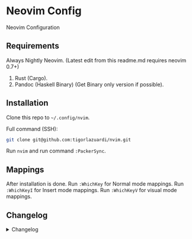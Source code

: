 # Neovim Config

Neovim Configuration

## Requirements

Always Nightly Neovim. (Latest edit from this readme.md requires neovim 0.7+)

1. Rust (Cargo).
2. Pandoc (Haskell Binary) (Get Binary only version if possible).

## Installation

Clone this repo to `~/.config/nvim`.

Full command (SSH):

```sh
git clone git@github.com:tigorlazuardi/nvim.git
```

Run `nvim` and run command `:PackerSync`.

## Mappings

After installation is done. Run `:WhichKey` for Normal mode mappings. Run `:WhichKeyI` for Insert mode mappings. Run `:WhichKeyV` for visual mode mappings.

## Changelog

<details>
<summary>Changelog</summary>

<a name="unreleased"></a>
### [Unreleased]

> Bug Fixes
- **luasnip:** update configuration

> Documentation
- update readme.md for dependencies

> Features
- **fold:** start with fold now
- **luasnip:** enabled autosnippets
- **markdown-composer:** autostart disbled
- **markdown-composer:** added markdown composer

> Revert
- move back to nvim-autopairs
- global status


<a name="v3.1.5"></a>
### [v3.1.5] - 2022-03-18

> Bug Fixes
- **focus:** disabled temporarily until work nice with nvim-tree
- **golang:** test regex now include end $ sign
- **nvim-ts-rainbow:** froze to commit until problem is fixed

> Code Refactoring
- **debugger-go:** dryer code
- **init:** refactor settings/init.lua

> Documentation
- hide changelog into spoiler

> Features
- **dap-go:** added feature to restore original dap config
- **filetype:** added certain filetype auto detect
- **focus:** reenabled focus config
- **go:** test function now never cache
- **golang:** change mappings for nvim goc
- **golang:** added debug current function
- **golang:** set golines limit to 200
- **golang:** disabled golines and golangci-lint on nullls
- **lualine:** added global status setting
- **markdown-pp:** added markdown pp
- **marks:** update various marks file
- **nvim:** max_line_lne set to 150
- **nvim-tree:** update config
- **nvim-tree:** ignore notify window
- **sudo:** added suda plugin
- **windows:** enabled more compatibility

> Revert
- updating neovim fixed the issue


<a name="v3.1.4"></a>
### [v3.1.4] - 2022-02-24

> Bug Fixes
- **golang:** textobjects now false to ignore shitty error on start
- **golang:** ray-x/go.nvim now always runs and never depends on if gopls is installed first

> Documentation
- added reason to ignore textobject option from go.nvim

> Revert
- removed treesitter playground since it's mostly unused


<a name="v3.1.3"></a>
### [v3.1.3] - 2022-02-24

> Features
- **fidget:** moved to fidget nvim from lsp-status
- **golang:** added go test workspace
- **golang:** added go test package
- **golang:** call feedkeys moved to on_exit
- **golang:** uses custom terminal to run go test function
- **nvim-cmp:** added ripgrep source
- **nvim-tree:** removed frozen commit
- **yabs:** added yabs nvim

> Revert
- removed yabs
- move to smart-pairs again
- move back to nvim autopairs

> Various Actions
- removed coq and chadtree from nvim
- removed commented surruond_config in init
- removed surround config because dev is MIA
- removed old windline config


<a name="v3.1.2"></a>
### [v3.1.2] - 2022-02-16

> Bug Fixes
- **lsp-status:** now lsp status line does not check buf get clients
- **nvim-tree:** temporarily froze nvim tree version to latest stable commit
- **prettierd:** fix prettierd config for null_ls
- **tmux:** removed resize default keybinding because conflict with line swap

> Code Refactoring
- **golang:** removed unneeded configs
- **lsp:** better readability syntax
- **neovide:** refactor config
- **neovide:** refactor neovide configurations

> Features
- **cmp-lspkind:** update configuration
- **golang:** update enhancement configuration
- **golang:** added mappings for golang specifics
- **hlargs:** added
- **lsp:** fix cursor jumpt to diagnostic window on goto_next
- **lsp:** update lsp in insert mode disabled to increase peformance on slow lsps
- **lualine:** better color for modified
- **mini:** disabled on some filetypes
- **mini-indentscope:** added mini indentscope
- **notify:** added notify on installing sumneko lua server
- **notify:** added nvim-notify
- **null_ls:** revert to prettierd and eslint_d now only runs if eslintrc.json exist in root
- **pairs:** moved to smart pairs
- **sandwhich:** fix missing mappings
- **sandwhich:** moved from surround.nvim to vim-sandwhich because dev account is deleted
- **session_manager:** session manager now autoload currentdir
- **statusline:** revert to lualine from windline
- **tmux:** disabled copy_sync to sync clipboard with system clipboard instead of tmux
- **tmux:** added tmux config
- **treesitter:** added endwise

> Revert
- disabled pretty_fold in favor of tmux integration
- **nvim-tree:** disabled open on new
- **treesitter:** disabled indent and hlargs

> Various Actions
- format


<a name="v3.1.1"></a>
### [v3.1.1] - 2022-02-04

> Bug Fixes
- **lua-lsp:** lsp is fixed by settings server version to v2.5.6
- **sumneko_lua-installer:** version is now frozen to v2.5.6
- **treesitter:** removed themes that broke treesitter
- **treesitter:** temporary fix until treesitter stabilizes
- **treesitter-indent:** disabled on yaml files

> Code Refactoring
- **golang:** golang now uses ray-x/go command to format or import and removed formatters from null-ls
- **golang:** separated golang from top level config
- **json_yaml:** added to separate configuration
- **lsp:** refactor code for more readability
- **lsp:** uses accosiative table instead of numeric table to check available lsps
- **lua-lsp:** added to separate configuration
- **neovide:** refactor neovide font settings
- **packer:** packer now automatically sync if packer_compiled.lua file is missing

> Configuration
- **changelog:** added title mappings

> Documentation
- **neovide:** added params

> Features
- **eslint:** now moved to null_ls
- **flutter:** flutter lsp now only runs if dart is installed
- **fzf:** removed disabled requirement on windows
- **languages:** registered lua
- **lsp-installer:** now gopls waits for rayx go
- **lua-lsp:** path handling is now handled by plenary
- **neogen:** added neogen
- **nvim-tree:** added indent markers
- **packer:** removed from opt
- **prettier_d_slim:** try to use prettier_d_slim, falls back to prettierd
- **rust:** separated rust config to another file
- **rust:** added dap config
- **rust:** dap config on wsl
- **rust:** having rust opened now auto install rust-analyzer
- **rust-analyzer:** ignored on generic lsp installer config
- **theme:** added github theme
- **treesitter:** added rainbow brackets
- **treesitter:** change mappings for more intuitivemove
- **typescript:** config update

> Revert
- removed headwind in favor of rustywind via null_ls
- **treesitter:** disabled indent by treesitter

> Various Actions
- grammar fixes
- removed unused plugins from codebase
- merge
- removed useless block


<a name="v3.1.0"></a>
### [v3.1.0] - 2022-01-18

> Bug Fixes
- **eslint:** fix installer config not called
- **tabout:** fix whichkey missing '>'
- **vim-sneak:** S mapping is now uncommented
- **vim_sneak:** fixed load order to be after vim-cutlass

> Configuration
- **bootstrap:** changed max jobs to 16

> Features
- **alpha:** fortune only called if it exist
- **catppuccin:** load from setup now
- **coq:** <c-h> now does not escape to normal mode first
- **cutlass-substitute:** using modern alternative
- **dap:** added native widgets for debug hover
- **lsp:** added yamlls custom schemas
- **lsp:** disabled open float in favor of lsp_lines
- **lsp-insstall:** eslint
- **lsp_lines:** changed packer declaration using as
- **lsp_lines:** added lsp_lines
- **markdown-preview:** added markdown preview
- **neovim-dap:** added command to easily debug neovim itself
- **nvim-lspinstall:** migrated to nvim lsp install
- **pounce:** s key now uses pouce. the rest still uses vim sneak
- **pretty-fold:** added pretty fold
- **pretty-fold:** set fold next max to 1
- **scrollbar:** added scrollbar
- **session:** conform to breaking changes
- **settings:** added scroll off value of 8
- **settings:** H now moved to close fold, L to open fold
- **sumneko:** prevent using lua-dev temporarily until it get fixed
- **telescope:** added telescope env
- **treesitter:** foldexprt now to treesitter
- **types:** added types for lua
- **which-key:** shortcut to show mappings has changed from '?' to 'g?'
- **which-key:** added dofile on <leader>pR
- **which-key:** return back to folke's version
- **windline:** added lsp signature

> Revert
- diagnostic format returns to default
- **lsp_lines:** removed lsp_lsplines

> Various Actions
- grammar fixes
- cleanup ^M
- removed unused codes
- removed commented code
- removed useless code block


<a name="v3.0.3"></a>
### [v3.0.3] - 2022-01-08

> Features
- **alpha:** fortune now only get if exist
- **alpha:** added Change Directory entry
- **alpha:** moved from dashboard to alpha
- **nvim-tree:** auto open on startup


<a name="v3.0.2"></a>
### [v3.0.2] - 2022-01-07

> Bug Fixes
- **which-key:** removed conflicting mappings with which-key
- **which-key:** temporarily changed to zeertzjq fork To support latest neovim branch

> Features
- moved to coq and chadtree
- update config for nvim-tree
- added session manager
- lsp diagnostic now is float based on scope cursor
- update
- set default color to catpuccin
- nvim_gomove instead of vim_move
- removed plenary from lazygit plugin
- changed lazygit to direct integration
- **airline:** removed file icon in explorer tree in bottom right
- **airline:** added support to show the tree plugin name
- **nvim-tree:** nvim tree width size now 40
- **nvim-tree:** added `.git` to ignore list

> Revert
- removed nvim-treesitter-context in favor of session manager
- removed theme change on DirChanged
- return to nvim tree because chadtree theme is ugly


<a name="v3.0.1"></a>
### [v3.0.1] - 2022-01-01

> Bug Fixes
- **flutter:** run via dap disabled
- **flutter:** fix list commands
- **theme:** theme now fixed

> Code Refactoring
- **golang-lsp:** staticcheck now depends on golangci lint

> Features
- **debugger:** now uses personal one with wrap set to default on
- **flutter:** added more keybindings
- **flutter:** added flutter


<a name="v3.0.0"></a>
### [v3.0.0] - 2021-12-29

> Bug Fixes
- **dlv:** command returned from dlv-dap to dlv

> Features
- **all:** moved to a new beginning
- **debugger:** change mapping and local
- **theme:** random theme now won't repeat last
- **theme:** add more themes
- **theme:** added tokyonight

> Various Actions
- **golang-ls:** removed unused codes


<a name="v2.6.0"></a>
### [v2.6.0] - 2021-12-28

> Bug Fixes
- **commitlint:** skip on pull
- **neovide:** opacity
- **project:** fix project loader
- **theme:** fix theme
- **theme:** disabled catpuccin and sonokai on windows

> Configuration
- **focus:** excluded filetypes now includes dapui
- **neovide:** update neovide setting

> Features
- **dap:** dap dlv now listens on both stdout and stderr
- **dap:** load vs code config now appends dlvToolPath
- **debugger:** added dapui open on success booting dap
- **lsp-server:** schemas now using schemastore
- **telescope:** include oldfiles in code

> Revert
- **lsp:** return back to dressing and disabled lsp saga
- **lspsaga:** removed lsp saga


<a name="v2.5.0"></a>
### [v2.5.0] - 2021-12-25

> Bug Fixes
- **lsp:** Stopping hotkey now stops ALL lsp server instead of only one
- **null_ls:** removed generic on attach from null_ls

> Features
- **lspsaga:** added lspsaga


<a name="v2.4.1"></a>
### [v2.4.1] - 2021-12-22

> Bug Fixes
- **on_attach:** open float diagnostic is now line wise
- **treesitter:** textobjects and various treesitter plugins now loaded manually using packer loader

> Code Refactoring
- **nvim-cmp:** <cr> now does not select selection
- **nvim-goc:** change mapping group to <leader>g

> Features
- **golang:** reenabled goimports
- **golang:** commented null_ls goimports gofumpt golines
- **golang:** null_ls added golines
- **vim_move:** added vim move

> Revert
- return back to nvim_cmp because coq crashes too often


<a name="v2.4.0"></a>
### [v2.4.0] - 2021-12-19

> Code Refactoring
- **golang:** format and generate implementations moved to <leader>g group
- **lazygit:** moved mapkey from <leader>g to <leader>z

> Features
- **golang:** moved from context organize imports to goimports in null ls
- **null_ls:** added sqlformat and codespell diagnostics


<a name="v2.3.1"></a>
### [v2.3.1] - 2021-12-19

> Bug Fixes
- **goimpl:** added buffer target of current
- **goimpl:** mapping is now localized to buffer filetype go
- **lsp:** formatting now done on BufWritePre not on BufWritePost and scoped to current buffer
- **on_attach:** fix diagnostic and telescope diagnostic

> Code Refactoring
- **goimpl:** moved autocmd to on-attach
- **on_attach:** moved gn diagnostic mapping to a new sub whichkey group
- **telescope-cd:** moved telescope cd to a file for more readable

> Features
- **theme:** added sonokai to the list

> Various Actions
- formatting
- comment codes for documentation

> Reverts
- refactor(on_attach): moved gn diagnostic mapping to a new sub whichkey group


<a name="v2.3.0"></a>
### [v2.3.0] - 2021-12-18

> Features
- **theme:** removed themes containing light colors so random colors wont load the white ones


<a name="v2.2.0"></a>
### [v2.2.0] - 2021-12-18

> Bug Fixes
- **code-action:** removed code-action-menu because it does not get updated to neovim nightly
- **settings:** fix wsl check not checking the integer value
- **settings:** fix logic for wsl font in neovide
- **telescope:** fix cd picker
- **trouble.nvim:** fix trouble.nvim toggle update

> Code Refactoring
- **settings:** more readable neovide config

> Configuration
- **bootstrap:** packer reset called before packer init to support reloading config
- **golang:** enabled dap config on golang files
- **neovide:** neovide config blur is removed since they fixed the blur problem on telescope
- **nvim_tree:** filtered node_modules and target for ts and rust respectively
- **prepare.sh:** added prepare.sh
- **project.nvim:** reenabled project nvim
- **settings:** font settings now check for wsl

> Features
- **bufdelete:** support for bufdelete
- **comment.nvim:** removed kommentary in favor of comment.nvim
- **coq_nvim:** added coq_nvim
- **dressing.nvim:** added dressing.nvim plugin
- **golang:** added go coverage and go impl telescope
- **lsp-display:** lsp display now shows borders
- **null-ls:** added integration to curl and proselint
- **telescope:** added custom picker to cwd to given folder
- **theme:** added random color loader
- **treesitter-context:** added support for tree sitter context

> Various Actions
- removed kommentary
- format


<a name="v2.0.3"></a>
### [v2.0.3] - 2021-12-13

> Configuration
- **autogroups:** removed augroup from buffer scoped autocmds
- **neovide:** set neovide transparency to 1
- **null_ls:** update configuration for null_ls
- **whichkey:** pressing q and do nothing now shows the subkeylist for it

> Documentation
- update readme.md

> Features
- **clang-format:** removed extra args in favor of .clang-format instead
- **settings:** now show enter chars


<a name="v2.1.0"></a>
### [v2.1.0] - 2021-12-08

> Features
- **clang-format:** added clang-format to null_ls
- **titlestring:** changed from only getcwd to prefixed with `nvim -`

> Various Actions
- format


<a name="v2.0.2"></a>
### [v2.0.2] - 2021-12-08

> Config
- **textobjects:** textobject is now loaded by vim-texobj-user
- **trouble:** trouble now calls the function directly instead of via command

> Configuration
- **nvim-tree:** nvim tree highlight set to 3

> Features
- **commitlint:** commitlint changed from nodejs to pure bash
- **settings:** enabled set title so neovide can show different filesnames
- **titlestring:** title string changed to cwd upon VimEnter and DirChanged


<a name="v2.0.1"></a>
### [v2.0.1] - 2021-12-05

> Bug Fixes
- **bug-empty-file:** fixed bug empty file on open
- **vscode-compability:** packerload moved to packer.loader


<a name="v2.0.0"></a>
### [v2.0.0] - 2021-12-05

> Bug Fixes
- **neoclip:** changed neoclip open to ge from <c-r>
- **rust_lsp:** proper path handling on require
- **tailwind-lsp:** autostart set back to true but depends on filetypes

> Features
- **lsp-lua:** added lsp lua config for windows
- **neovim:** all plugins are lazyloaded
- **taplo-lsp:** added lsp support for taplo


<a name="v1.3.1"></a>
### [v1.3.1] - 2021-11-30

> Bug Fixes
- **selene:** packer plugins global variable is now proper

> Config
- **tailwind-lsp:** disabled autostart
- **vim-sneak:** mappings now extended to visual and selection mode
- **which-key:** disabled registers plugin for compability with tversteeg/registers

> Remove
- **textsubjects:** changed in favor of builtin selection


<a name="v1.3.0"></a>
### [v1.3.0] - 2021-11-29

> Bug Fixes
- **vim-sneak:** load after vim-cutlass so vim-sneak overrides cutlass

> Doc
- **vim-sneak:** added which key alias to jump forward repeat sneak

> Features
- **symbols-outline:** added symbols outline support


<a name="v1.2.0"></a>
### [v1.2.0] - 2021-11-29

> Bug Fixes
- **jsonls:** fix command not found
- **nvim_tree:** disabled diagnostics on nvim-tree because it broke

> Config
- **lspconfig:** added support for json and yaml language server
- **neovide:** added font size change implementation for UNIX system
- **neovide:** added firacode nerd font support on start
- **nvim-cmp:** now uses dark vscode theme
- **nvim-cmp:** added colorscheme to various item highlight in autocomplete
- **nvim_tree:** update nvim tree configuration
- **surround:** changed prefix to q instead of ss

> Features
- **eslint_server:** added support for eslint_d lang server
- **fine-cmdline:** added new plugin fine-cmdline
- **lightspeed:** added lightspeed plugin
- **neovide:** added keymaps to increase or decrease font size in neovide
- **vim_sneak:** removed lightspeed, replaced with vim sneak

> Remove
- **package-info:** removed package info causing crashes

> Revert
- **fine_cmdline:** cmdline broke too much and broke compability with vscode


<a name="v1.1.0"></a>
### [v1.1.0] - 2021-11-21

> Bug Fixes
- **lefthook:** removed double changelog running

> Config
- **null_ls:** enabled autostart

> Configuration
- **lefthook:** reword pipe names

> Doc
- change changelog template

> Mappings
- **diagnostic:** gn now shows line diagnostic, gN show workspace. gnn show next. gnp show previous

> Various Actions
- format lua files

> WIP
- **buffer-mapping:** bootstrapped buffer mapping

> Wip
- **calltree:** bootstrapped calltree

> Reverts
- conf(lefthook): reword pipe names


<a name="v1.0.9"></a>
### [v1.0.9] - 2021-11-16

> Bug Fixes
- **selene:** fix vim global not set

> Config
- **settings:** added linebreak by words not character settings


<a name="v1.0.8"></a>
### [v1.0.8] - 2021-11-16

> Config
- **headwind:** surpressed headwind error message on sorting
- **neovide:** disable blur for multigrid mode

> Features
- **codeactionmenu:** added new plugin code action menu


<a name="v1.0.7"></a>
### [v1.0.7] - 2021-11-15

> Bug Fixes
- **treesitter:** fix plugins failed to load

> Config
- **godot:** added global option to disable godot lsp if godot is installed but don't plan to use neovim for coding
- **null-ls:** mappings now always possible whenever null_ls is loaded
- **package-info:** package info now is limited to filetype json


<a name="v1.0.6"></a>
### [v1.0.6] - 2021-11-15

> Bug Fixes
- **lsp_status:** fix lsp status on airline not showing messages
- **package_info:** fix package_info yelling error on recompiling

> Features
- **tailwind-headwind:** added tailwind and headwind support

> Mappings
- **gitsigns:** added mappings to controls hunks
- **lsp:** added mappings for lsp formatting
- **packer:** added packer command mappings


<a name="v1.0.5"></a>
### [v1.0.5] - 2021-11-15

> Bug Fixes
- **telescope:** now fzf and frecency is loaded properly after telescope


<a name="v1.0.4"></a>
### [v1.0.4] - 2021-11-15

> Features
- **lsp:** added godot lsp setting
- **lspconfig:** added support for godot and tailwindcss

> Settings
- added backup settings
- added nvr integration
- added noswapfile noundofile

> Various Actions
- format

> Reverts
- feat(lsp): added godot lsp setting


<a name="v1.0.3"></a>
### [v1.0.3] - 2021-11-10

> Bug Fixes
- **windows:** more compability codes

> Code Refactoring
- **globals:** changed from using _G to vim.g

> Config
- **focus.nvim:** sign column now won't disappear on not focused windows

> Features
- **clipboard:** reenable cutlass, registers and subversibe, but removed yoink
- **focus.nvim:** added focus nvim
- **windline:** added lsp status integration to airline
- **windline:** moved from sample to local airline config

> Settings
- no backup files in writing files


<a name="v1.0.2"></a>
### [v1.0.2] - 2021-11-05

> Bug Fixes
- **lsp:** fix lsp status not initialized, and typescript lsp config not called
- **packer-init-nvim:** clone timeout raised from 600 to 3000
- **windows:** disabled some plugins and settings that are incompatible in windows

> Config
- **yoink:** added configuration

> Features
- **neoclip:** moved clipboard management to neoclip
- **neoclip:** moved clipboard management to neoclip
- **treesitter:** treesitter now not running on vscode
- **vscode:** mappings for vscode

> Linter
- **golangci:** disabled auto fix for compability reason


<a name="v1.0.1"></a>
### [v1.0.1] - 2021-11-03

> Bug Fixes
- **paths:** fix potential duplicate require

> Doc
- added changelog.md file


<a name="v1.0.0"></a>
### v1.0.0 - 2021-11-03

> Code Refactoring
- **indentation:** moved indentation to it's own folder

> Doc
- added changelog template

> Init
- initial commit


[Unreleased]: https://github.com/tigorlazuardi/nvim/compare/v3.1.5...HEAD
[v3.1.5]: https://github.com/tigorlazuardi/nvim/compare/v3.1.4...v3.1.5
[v3.1.4]: https://github.com/tigorlazuardi/nvim/compare/v3.1.3...v3.1.4
[v3.1.3]: https://github.com/tigorlazuardi/nvim/compare/v3.1.2...v3.1.3
[v3.1.2]: https://github.com/tigorlazuardi/nvim/compare/v3.1.1...v3.1.2
[v3.1.1]: https://github.com/tigorlazuardi/nvim/compare/v3.1.0...v3.1.1
[v3.1.0]: https://github.com/tigorlazuardi/nvim/compare/v3.0.3...v3.1.0
[v3.0.3]: https://github.com/tigorlazuardi/nvim/compare/v3.0.2...v3.0.3
[v3.0.2]: https://github.com/tigorlazuardi/nvim/compare/v3.0.1...v3.0.2
[v3.0.1]: https://github.com/tigorlazuardi/nvim/compare/v3.0.0...v3.0.1
[v3.0.0]: https://github.com/tigorlazuardi/nvim/compare/v2.6.0...v3.0.0
[v2.6.0]: https://github.com/tigorlazuardi/nvim/compare/v2.5.0...v2.6.0
[v2.5.0]: https://github.com/tigorlazuardi/nvim/compare/v2.4.1...v2.5.0
[v2.4.1]: https://github.com/tigorlazuardi/nvim/compare/v2.4.0...v2.4.1
[v2.4.0]: https://github.com/tigorlazuardi/nvim/compare/v2.3.1...v2.4.0
[v2.3.1]: https://github.com/tigorlazuardi/nvim/compare/v2.3.0...v2.3.1
[v2.3.0]: https://github.com/tigorlazuardi/nvim/compare/v2.2.0...v2.3.0
[v2.2.0]: https://github.com/tigorlazuardi/nvim/compare/v2.0.3...v2.2.0
[v2.0.3]: https://github.com/tigorlazuardi/nvim/compare/v2.1.0...v2.0.3
[v2.1.0]: https://github.com/tigorlazuardi/nvim/compare/v2.0.2...v2.1.0
[v2.0.2]: https://github.com/tigorlazuardi/nvim/compare/v2.0.1...v2.0.2
[v2.0.1]: https://github.com/tigorlazuardi/nvim/compare/v2.0.0...v2.0.1
[v2.0.0]: https://github.com/tigorlazuardi/nvim/compare/v1.3.1...v2.0.0
[v1.3.1]: https://github.com/tigorlazuardi/nvim/compare/v1.3.0...v1.3.1
[v1.3.0]: https://github.com/tigorlazuardi/nvim/compare/v1.2.0...v1.3.0
[v1.2.0]: https://github.com/tigorlazuardi/nvim/compare/v1.1.0...v1.2.0
[v1.1.0]: https://github.com/tigorlazuardi/nvim/compare/v1.0.9...v1.1.0
[v1.0.9]: https://github.com/tigorlazuardi/nvim/compare/v1.0.8...v1.0.9
[v1.0.8]: https://github.com/tigorlazuardi/nvim/compare/v1.0.7...v1.0.8
[v1.0.7]: https://github.com/tigorlazuardi/nvim/compare/v1.0.6...v1.0.7
[v1.0.6]: https://github.com/tigorlazuardi/nvim/compare/v1.0.5...v1.0.6
[v1.0.5]: https://github.com/tigorlazuardi/nvim/compare/v1.0.4...v1.0.5
[v1.0.4]: https://github.com/tigorlazuardi/nvim/compare/v1.0.3...v1.0.4
[v1.0.3]: https://github.com/tigorlazuardi/nvim/compare/v1.0.2...v1.0.3
[v1.0.2]: https://github.com/tigorlazuardi/nvim/compare/v1.0.1...v1.0.2
[v1.0.1]: https://github.com/tigorlazuardi/nvim/compare/v1.0.0...v1.0.1
</details>
